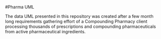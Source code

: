 #Pharma UML

The data UML presented in this repository was created after a few month long requirements gathering effort of a Compounding Pharmacy client processing thousands of prescriptions and compounding pharmaceuticals from active pharmaceutical ingredients.
